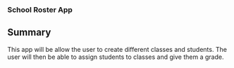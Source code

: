 ### School Roster App

## Summary

This app will be allow the user to create different classes and students.
The user will then be able to assign students to classes and give them a grade.


